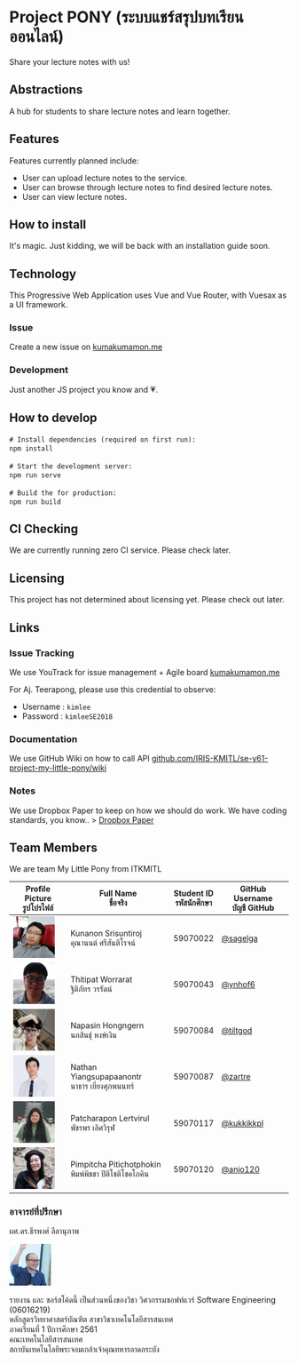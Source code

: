 # Project PONY (ระบบแชร์สรุปบทเรียนออนไลน์)

Share your lecture notes with us!

## Abstractions
A hub for students to share lecture notes and learn together.

## Features
Features currently planned include:
- User can upload lecture notes to the service.
- User can browse through lecture notes to find desired lecture notes.
- User can view lecture notes.

## How to install
It's magic. Just kidding, we will be back with an installation guide soon.

## Technology
This Progressive Web Application uses Vue and Vue Router, with Vuesax as a UI framework.

### Issue
Create a new issue on [kumakumamon.me](http://kumakumamon.me)

### Development
Just another JS project you know and 💗.

## How to develop
```
# Install dependencies (required on first run):
npm install

# Start the development server:
npm run serve

# Build the for production:
npm run build
```

## CI Checking
We are currently running zero CI service. Please check later.

## Licensing
This project has not determined about licensing yet. Please check out later.

## Links
### Issue Tracking 
We use YouTrack for issue management + Agile board [kumakumamon.me](http://kumakumamon.me)

For Aj. Teerapong, please use this credential to observe:

- Username : `kimlee`
- Password : `kimleeSE2018`

### Documentation
We use GitHub Wiki on how to call API [github.com/IRIS-KMITL/se-y61-project-my-little-pony/wiki](https://github.com/IRIS-KMITL/se-y61-project-my-little-pony/wiki)

### Notes
We use Dropbox Paper to keep on how we should do work. We have coding standards, you know.. > [Dropbox Paper](https://paper.dropbox.com/doc/Team-Pony-Notes--AMIJDaViQyVW09cDNZXEI8nbAg-PlOpOdkh9KS0o61vw9bVc)

## Team Members
We are team My Little Pony from ITKMITL

| Profile Picture<br>รูปโปรไฟล์                            | Full Name<br>ชื่อจริง                               | Student ID<br>รหัสนักศึกษา | GitHub Username<br>บัญชี GitHub              |
|--------------------------------------------------------|--------------------------------------------------|-------------------------|--------------------------------------------|
| <img src="img/profile-pic/59070022.png" height="75px"> | Kunanon Srisuntiroj<br>คุณานนต์ ศรีสันติโรจน์          | 59070022                | [@sagelga](https://github.com/sagelga)     |
| <img src="img/profile-pic/59070043.png" height="75px"> | Thitipat Worrarat<br>ฐิติภัทร วรรัตน์                 | 59070043                | [@ynhof6](https://github.com/ynhof6)       |
| <img src="img/profile-pic/59070084.png" height="75px"> | Napasin Hongngern<br>นภสินธุ์ หงษ์เงิน                | 59070084                | [@tiltgod](https://github.com/tiltgod)     |
| <img src="img/profile-pic/59070087.png" height="75px"> | Nathan Yiangsupapaanontr<br>นาธาร เยี่ยงศุภพนนทร์    | 59070087                | [@zartre](https://github.com/zartre)       |
| <img src="img/profile-pic/59070117.png" height="75px"> | Patcharapon Lertvirul<br>พัชรพร เลิศวิรุฬ            | 59070117                | [@kukkikkpl](https://github.com/kukkikkpl) |
| <img src="img/profile-pic/59070120.png" height="75px"> | Pimpitcha Pitichotphokin<br>พิมพ์พิชชา ปิติโชติโชคโภคิน | 59070120                | [@anjo120](https://github.com/)            |

### อาจารย์ที่ปรึกษา
ผศ.ดร.ธีรพงศ์ ลีลานุภาพ

<img src="img/profile-pic/KimLee.jpg" height="75px">

รายงาน และ ซอร์สโค้ดนี้ เป็นส่วนหนึ่งของวิชา วิศวกรรมซอฟท์แวร์ Software Engineering (06016219)<br>
หลักสูตรวิทยาศาสตร์บัณฑิต สาขาวิชาเทคโนโลยีสารสนเทศ<br>
ภาคเรียนที่ 1 ปีการศึกษา 2561<br>
คณะเทคโนโลยีสารสนเทศ<br>
สถาบันเทคโนโลยีพระจอมเกล้าเจ้าคุณทหารลาดกระบัง

